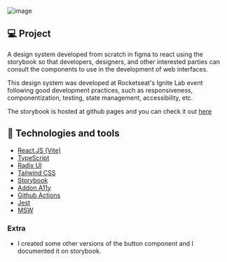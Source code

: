 ![image](https://i.imgur.com/41IVXZm.png)

## 💻 Project

A design system developed from scratch in figma to react using the storybook so that developers, designers, and other interested parties can consult the components to use in the development of web interfaces. 

This design system was developed at Rocketseat's Ignite Lab event following good development practices, such as responsiveness, componentization, testing, state management, accessibility, etc.

The storybook is hosted at github pages and you can check it out [here](https://thiagomunich.github.io/Ignite-lab-design-system/)

## 🚀 Technologies and tools

- [React.JS (Vite)](https://vitejs.dev/)
- [TypeScript](https://www.typescriptlang.org/)
- [Radix UI](https://www.radix-ui.com/)
- [Tailwind CSS](https://tailwindcss.com/)
- [Storybook](https://storybook.js.org/)
- [Addon A11y](https://www.npmjs.com/package/@storybook/addon-a11y)
- [Github Actions](https://github.com/features/actions)
- [Jest](https://jestjs.io/pt-BR/)
- [MSW](https://mswjs.io/)

### Extra
 - I created some other versions of the button component and I documented it on storybook.

